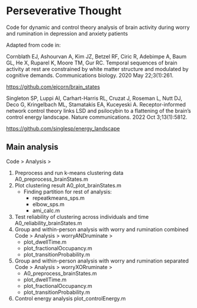 # Perseverative Thought
Code for dynamic and control theory analysis of brain activity during worry and rumination in depression and anxiety patients

Adapted from code in:

Cornblath EJ, Ashourvan A, Kim JZ, Betzel RF, Ciric R, Adebimpe A, Baum GL, He X, Ruparel K, Moore TM, Gur RC. Temporal sequences of brain activity at rest are constrained by white matter structure and modulated by cognitive demands. Communications biology. 2020 May 22;3(1):261.

https://github.com/ejcorn/brain_states

Singleton SP, Luppi AI, Carhart-Harris RL, Cruzat J, Roseman L, Nutt DJ, Deco G, Kringelbach ML, Stamatakis EA, Kuceyeski A. Receptor-informed network control theory links LSD and psilocybin to a flattening of the brain’s control energy landscape. Nature communications. 2022 Oct 3;13(1):5812.

https://github.com/singlesp/energy_landscape

## Main analysis

Code > Analysis > 

1. Preprocess and run k-means clustering data A0_preprocess_brainStates.m
2. Plot clustering result A0_plot_brainStates.m
	- Finding partition for rest of analysis:
		- repeatkmeans_sps.m
		- elbow_sps.m
		- ami_calc.m
3. Test reliability of clustering across individuals and time A0_reliability_brainStates.m
4. Group and within-person analysis with worry and rumination combined Code > Analysis > worryANDruminate > 
	- plot_dwellTime.m
	- plot_fractionalOccupancy.m
	- plot_transitionProbability.m
5. Group and within-person analysis with worry and rumination separated Code > Analysis > worryXORruminate >
	- A0_preprocess_brainStates.m
	- plot_dwellTime.m
	- plot_fractionalOccupancy.m
	- plot_transitionProbability.m
6. Control energy analysis plot_controlEnergy.m